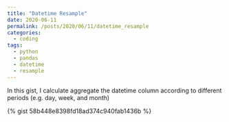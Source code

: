 ```yaml
---
title: "Datetime Resample"
date: 2020-06-11
permalink: /posts/2020/06/11/datetime_resample
categories: 
  - coding
tags:
  - python
  - pandas
  - datetime
  - resample
---
```


In this gist, I calculate aggregate the datetime column according to different periods (e.g. day, week, and month)

{% gist 58b448e8398fd18ad374c940fab1436b %}
